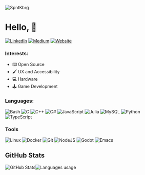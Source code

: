 ![SpntKbrg](https://socialify.git.ci/spntkbrg/spntkbrg/image?description=1&descriptionEditable=Suphanath%20Kaewboonruang&font=Rokkitt&logo=https%3A%2F%2Favatars.githubusercontent.com%2Fu%2F24301824&pattern=Circuit%20Board&theme=Dark)
# Hello, :wave:
<a href="https://www.linkedin.com/in/suphanath-kaewboonruang/">![LinkedIn](https://img.shields.io/badge/LinkedIn-0077B5?style=for-the-badge&logo=linkedin&logoColor=white)</a>
<a href="https://medium.com/@spntkbrg">![Medium](https://img.shields.io/badge/Medium-12100E?style=for-the-badge&logo=medium&logoColor=white)</a>
<a href="https://www.spntkbrg.com/">![Website](https://img.shields.io/badge/SpntKbrg.com-FF9900?style=for-the-badge)</a>
<!-- <a href="https://nettea.itch.io">![Itch.io](https://img.shields.io/badge/Itch-%23FF0B34.svg?style=for-the-badge&logo=Itch.io&logoColor=white)</a> -->
### Interests:
- ⌨️ Open Source
- 🖌️ UX and Accessibility
- 💻 Hardware
- 🕹️ Game Development
### Languages:
![Bash](https://img.shields.io/badge/bash-%23121011.svg?style=for-the-badge&logo=gnu-bash&logoColor=white)
![C](https://img.shields.io/badge/c-%2300599C.svg?style=for-the-badge&logo=c&logoColor=white)
![C++](https://img.shields.io/badge/c++-%2300599C.svg?style=for-the-badge&logo=c%2B%2B&logoColor=white)
![C#](https://img.shields.io/badge/c%23-%23239120.svg?style=for-the-badge&logo=c-sharp&logoColor=white)
![JavaScript](https://img.shields.io/badge/javascript-%23323330.svg?style=for-the-badge&logo=javascript&logoColor=%23F7DF1E)
![Julia](https://img.shields.io/badge/-Julia-9558B2?style=for-the-badge&logo=julia&logoColor=white)
![MySQL](https://img.shields.io/badge/mysql-%2300f.svg?style=for-the-badge&logo=mysql&logoColor=white)
![Python](https://img.shields.io/badge/python-3670A0?style=for-the-badge&logo=python&logoColor=ffdd54)
![TypeScript](https://img.shields.io/badge/typescript-%23007ACC.svg?style=for-the-badge&logo=typescript&logoColor=white)
### Tools
![Linux](https://img.shields.io/badge/Linux-FCC624?style=for-the-badge&logo=linux&logoColor=black)
![Docker](https://img.shields.io/badge/docker-%230db7ed.svg?style=for-the-badge&logo=docker&logoColor=white)
![Git](https://img.shields.io/badge/git-%23F05033.svg?style=for-the-badge&logo=git&logoColor=white)
![NodeJS](https://img.shields.io/badge/node.js-6DA55F?style=for-the-badge&logo=node.js&logoColor=white)
![Godot](https://img.shields.io/badge/GODOT-%23FFFFFF.svg?style=for-the-badge&logo=godot-engine)
![Emacs](https://img.shields.io/badge/Emacs-%237F5AB6.svg?&style=for-the-badge&logo=gnu-emacs&logoColor=white)

## GitHub Stats
<img align="center" src="https://github-readme-stats.vercel.app/api?username=SpntKbrg&show_icons=true&theme=vision-friendly-dark" alt="GitHub Stats"/><img align="center" src="https://github-readme-stats.vercel.app/api/top-langs/?username=SpntKbrg&layout=compact&theme=vision-friendly-dark" alt="Languages usage"/>
